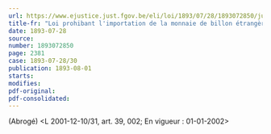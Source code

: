 ```yaml
---
url: https://www.ejustice.just.fgov.be/eli/loi/1893/07/28/1893072850/justel
title-fr: "Loi prohibant l'importation de la monnaie de billon étrangère. Voir modification(s)"
date: 1893-07-28
source:
number: 1893072850
page: 2381
case: 1893-07-28/30
publication: 1893-08-01
starts:
modifies:
pdf-original:
pdf-consolidated:
---
```


(Abrogé) <L 2001-12-10/31, art. 39, 002;  En vigueur :  01-01-2002>
